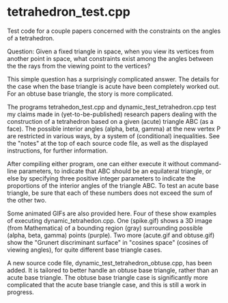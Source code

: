 # tetrahedron_test.cpp
Test code for a couple papers concerned with the constraints on the angles of a tetrahedron.

Question: Given a fixed triangle in space, when you view its vertices from another point in space, what constraints exist among the angles between the the rays from the viewing point to the vertices?

This simple question has a surprisingly complicated answer. The details for the case when the base triangle is acute have been completely worked out. For an obtuse base triangle, the story is more complicated.

The programs tetrahedon_test.cpp and dynamic_test_tetrahedron.cpp test my claims made in (yet-to-be-published) research papers dealing with the construction of a tetrahedron based on a given (acute) triangle ABC (as a face). The possible interior angles (alpha, beta, gamma) at the new vertex P are restricted in various ways, by a system of (conditional) inequalities. See the "notes" at the top of each source code file, as well as the displayed instructions, for further information.

After compiling either program, one can either execute it without command-line parameters, to indicate that ABC should be an equilateral triangle, or else by specifying three positive integer parameters to indicate the proportions of the interior angles of the triangle ABC. To test an acute base triangle, be sure that each of these numbers does not exceed the sum of the other two. 

Some animated GIFs are also provided here. Four of these show examples of executing dynamic_tetrahedon.cpp. One (spike.gif) shows a 3D image (from Mathematica) of a bounding region (gray) surrounding possible (alpha, beta, gamma) points (purple). Two more (acute.gif and obtuse.gif) show the "Grunert discriminant surface" in "cosines space" (cosines of viewing angles), for quite different base triangle cases. 

A new source code file, dynamic_test_tetrahedron_obtuse.cpp, has been added. It is tailored to better handle an obtuse base triangle, rather than an acute base triangle. The obtuse base triangle case is significantly more complicated that the acute base triangle case, and this is still a work in progress.
